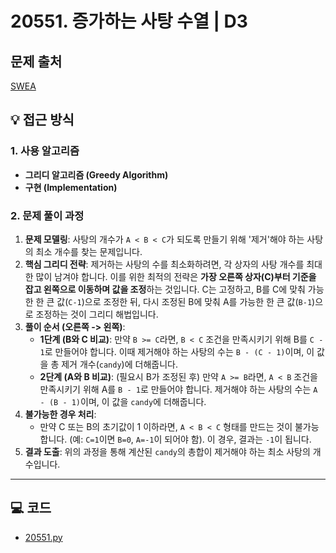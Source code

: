 # 20551. 증가하는 사탕 수열 | D3

## 문제 출처
[SWEA](https://swexpertacademy.com/main/code/problem/problemDetail.do?contestProbId=AY4XhKTKU0IDFARM)

## 💡 접근 방식

### 1. 사용 알고리즘
* **그리디 알고리즘 (Greedy Algorithm)**
* **구현 (Implementation)**

### 2. 문제 풀이 과정
1.  **문제 모델링**: 사탕의 개수가 `A < B < C`가 되도록 만들기 위해 '제거'해야 하는 사탕의 최소 개수를 찾는 문제입니다.
2.  **핵심 그리디 전략**: 제거하는 사탕의 수를 최소화하려면, 각 상자의 사탕 개수를 최대한 많이 남겨야 합니다. 이를 위한 최적의 전략은 **가장 오른쪽 상자(C)부터 기준을 잡고 왼쪽으로 이동하며 값을 조정**하는 것입니다. C는 고정하고, B를 C에 맞춰 가능한 한 큰 값(`C-1`)으로 조정한 뒤, 다시 조정된 B에 맞춰 A를 가능한 한 큰 값(`B-1`)으로 조정하는 것이 그리디 해법입니다.
3.  **풀이 순서 (오른쪽 -> 왼쪽)**:
    * **1단계 (B와 C 비교)**: 만약 `B >= C`라면, `B < C` 조건을 만족시키기 위해 B를 `C - 1`로 만들어야 합니다. 이때 제거해야 하는 사탕의 수는 `B - (C - 1)`이며, 이 값을 총 제거 개수(`candy`)에 더해줍니다.
    * **2단계 (A와 B 비교)**: (필요시 B가 조정된 후) 만약 `A >= B`라면, `A < B` 조건을 만족시키기 위해 A를 `B - 1`로 만들어야 합니다. 제거해야 하는 사탕의 수는 `A - (B - 1)`이며, 이 값을 `candy`에 더해줍니다.
4.  **불가능한 경우 처리**:
    * 만약 C 또는 B의 초기값이 1 이하라면, `A < B < C` 형태를 만드는 것이 불가능합니다. (예: `C=1`이면 `B=0`, `A=-1`이 되어야 함). 이 경우, 결과는 `-1`이 됩니다.
5.  **결과 도출**: 위의 과정을 통해 계산된 `candy`의 총합이 제거해야 하는 최소 사탕의 개수입니다.

---

## 💻 코드
* [20551.py](20551.py)